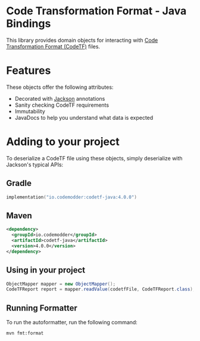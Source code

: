 # Code Transformation Format - Java Bindings

This library provides domain objects for interacting with [Code Transformation Format (CodeTF)](https://github.com/pixee/codemodder-specs/) files.

# Features

These objects offer the following attributes:

* Decorated with [Jackson](https://github.com/FasterXML/jackson) annotations 
* Sanity checking CodeTF requirements
* Immutability
* JavaDocs to help you understand what data is expected

# Adding to your project

To deserialize a CodeTF file using these objects, simply deserialize with Jackson's typical APIs:

## Gradle
```kotlin
implementation("io.codemodder:codetf-java:4.0.0")
```

## Maven
```xml
<dependency>
  <groupId>io.codemodder</groupId>
  <artifactId>codetf-java</artifactId>
  <version>4.0.0</version>
</dependency>
```

## Using in your project

```java
ObjectMapper mapper = new ObjectMapper();
CodeTFReport report = mapper.readValue(codetfFile, CodeTFReport.class);
```

## Running Formatter

To run the autoformatter, run the following command:

```shell
mvn fmt:format
```
